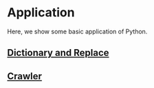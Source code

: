 # Application
Here, we show some basic application of Python.

## [Dictionary and Replace](8_Application_1_Dictionary_Replace.md)

## [Crawler](8_Application_2_Crawler.md)
